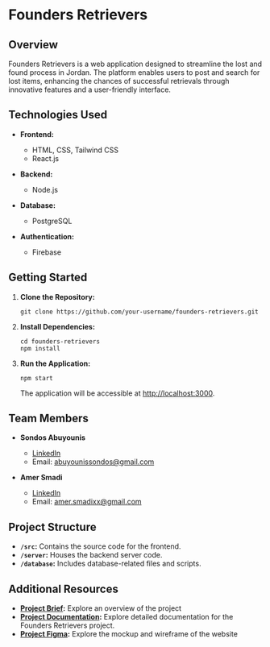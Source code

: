 # Founders Retrievers

## Overview

Founders Retrievers is a web application designed to streamline the lost and found process in Jordan. The platform enables users to post and search for lost items, enhancing the chances of successful retrievals through innovative features and a user-friendly interface.

## Technologies Used

- **Frontend:**
  - HTML, CSS, Tailwind CSS
  - React.js

- **Backend:**
  - Node.js

- **Database:**
  - PostgreSQL

- **Authentication:**
  - Firebase

## Getting Started

1. **Clone the Repository:**
   ```
   git clone https://github.com/your-username/founders-retrievers.git
   ```

2. **Install Dependencies:**
   ```
   cd founders-retrievers
   npm install
   ```

3. **Run the Application:**
   ```
   npm start
   ```

   The application will be accessible at [http://localhost:3000](http://localhost:3000).

## Team Members

- **Sondos Abuyounis**
  - [LinkedIn](http://linkedin.com/in/sundosabuyounes)
  - Email: [abuyounissondos@gmail.com](mailto:sondos@foundersretrievers.com)

- **Amer Smadi**
  - [LinkedIn](https://www.linkedin.com/in/amer-smadi/)
  - Email: [amer.smadixx@gmail.com](mailto:amer@foundersretrievers.com)

## Project Structure

- **`/src`:** Contains the source code for the frontend.
- **`/server`:** Houses the backend server code.
- **`/database`:** Includes database-related files and scripts.

## Additional Resources

- **[Project Brief](https://docs.google.com/document/d/1t24om4bHZDi1XQWPe0UmDAZqClagMfYwTcAaNRYW3Lw/edit):** Explore an overview of the project
- **[Project Documentation](https://docs.google.com/document/d/1I99wycKGacMofl1z2NxPQ1Zp2kvQOg3E_s_TDO-Gfno/edit#heading=h.enjvcofoqo5k):** Explore detailed documentation for the Founders Retrievers project.
- **[Project Figma](https://www.figma.com/file/dmEdccUWNsdUszUY0XAdZd/Lost-and-Found?type=design&node-id=0-1&mode=design&t=xN1S5J80Iv3R9Fbo-0):** Explore the mockup and wireframe of the website
